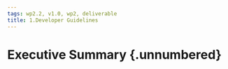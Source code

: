 ```yaml
---
tags: wp2.2, v1.0, wp2, deliverable
title: 1.Developer Guidelines
---
```


# Executive Summary {.unnumbered}